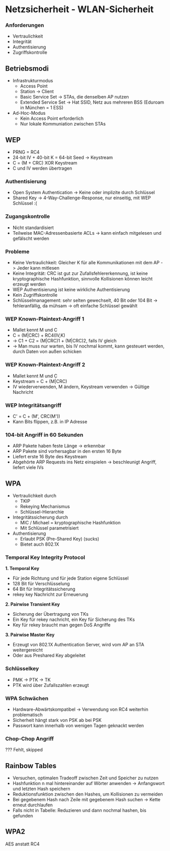 # Netzsicherheit - WLAN-Sicherheit

### Anforderungen
- Vertraulichkeit
- Integrität
- Authentisierung
- Zugriffskontrolle

## Betriebsmodi
- Infrastrukturmodus
  - Access Point 
  - Station -> Client
  - Basic Service Set -> STAs, die denselben AP nutzen
  - Extended Service Set -> Hat SSID, Netz aus mehreren BSS (Eduroam in München = 1 ESS)
- Ad-Hoc-Modus
  - Kein Access Point erforderlich
  - Nur lokale Kommuniation zwischen STAs
  
## WEP
- PRNG = RC4
- 24-bit IV + 40-bit K = 64-bit Seed -> Keystream
- C = (M + CRC) XOR Keystream
- C und IV werden übertragen

### Authentisierung
- Open System Authentication -> Keine oder implizite durch Schlüssel
- Shared Key -> 4-Way-Challenge-Response, nur einseitig, mit WEP Schlüssel :(

### Zugangskontrolle
- Nicht standardisiert
- Teilweise MAC-Adressenbasierte ACLs -> kann einfach mitgelesen und gefälscht werden

### Probleme
- Keine Vertraulichkeit: Gleicher K für alle Kommunikationen mit dem AP -> Jeder kann mitlesen
- Keine Integrität: CRC ist gut zur Zufallsfehlererkennung, ist keine kryptographische Hashfunktion, sinnvolle Kollisionen können leicht erzeugt werden
- WEP Authentisierung ist keine wirkliche Authentisierung
- Kein Zugriffskontrolle
- Schlüsselmanagement: sehr selten gewechselt, 40 Bit oder 104 Bit -> fehleranfällig, da mühsam -> oft einfache Schlüssel gewählt

### WEP Known-Plaintext-Angriff 1
- Mallet kennt M und C
- C = (M|CRC) + RC4(IV,K)
- -> C1 + C2 = (M|CRC)1 + (M|CRC)2, falls IV gleich
- -> Man muss nur warten, bis IV nochmal kommt, kann gesteuert werden, durch Daten von außen schicken

### WEP Known-Plaintext-Angriff 2
- Mallet kennt M und C
- Keystream = C + (M|CRC)
- IV wiederverwenden, M ändern, Keystream verwenden -> Gültige Nachricht

### WEP Integritätsangriff
- C' = C + (M', CRC(M'))
- Kann Bits flippen, z.B. in IP Adresse

### 104-bit Angriff in 60 Sekunden
- ARP Pakete haben feste Länge -> erkennbar
- ARP Pakete sind vorhersagbar in den ersten 16 Byte
- Liefert erste 16 Byte des Keystream
- Abgehörte ARP Requests ins Netz einspielen -> beschleunigt Angriff, liefert viele IVs

## WPA
- Vertraulichkeit durch
  - TKIP
  - Rekeying Mechanismus
  - Schlüssel-Hierarchie
- Integritätssicherung durch 
  - MIC / Michael = kryptographische Hashfunktion
  - Mit Schlüssel parametrisiert
- Authentisierung
  - Erlaubt PSK (Pre-Shared Key) (sucks)
  - Bietet auch 802.1X
  
### Temporal Key Integrity Protocol

**1. Temporal Key**
- Für jede Richtung und für jede Station eigene Schlüssel
- 128 Bit für Verschlüsselung
- 64 Bit für Integritätssicherung
- rekey key Nachricht zur Erneuerung

**2. Pairwise Transient Key**
- Sicherung der Übertragung von TKs
- Ein Key für rekey nachricht, ein Key für Sicherung des TKs
- Key für rekey braucht man gegen DoS Angriffe

**3. Pairwise Master Key**
- Erzeugt von 802.1X Authentication Server, wird vom AP an STA weitergereicht
- Oder aus Preshared Key abgeleitet

### Schlüsselkey
- PMK -> PTK -> TK
- PTK wird über Zufallszahlen erzeugt

### WPA Schwächen
- Hardware-Abwärtskompatibel -> Verwendung von RC4 weiterhin problematisch
- Sicherheit hängt stark von PSK ab bei PSK
- Passwort kann innerhalb von wenigen Tagen geknackt werden

### Chop-Chop Angriff 
??? Fehlt, skipped

## Rainbow Tables
- Versuchen, optimalen Tradeoff zwischen Zeit und Speicher zu nutzen
- Hashfunktion n mal hintereinander auf Wörter anwenden -> Anfangswort und letzten Hash speichern
- Reduktionsfunktion zwischen den Hashes, um Kollisionen zu vermeiden
- Bei gegebenem Hash nach Zeile mit gegebenem Hash suchen -> Kette erneut durchlaufen
- Falls nicht in Tabelle: Reduzieren und dann nochmal hashen, bis gefunden

## WPA2
AES anstatt RC4

